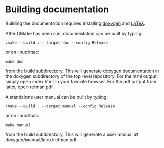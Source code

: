 Building documentation
======================

Building the documentation requires installing [doxygen][doxysite] and
[LaTeX][latexsite].

After CMake has been run, documentation can be built by typing:

~~~~~~~~~~~~~~~~~~~~~~~~~~~~~~~~~~~~~~~~~~~~~~~~~~~~~~~~~~~~~~~~~~~~~{.sh}
cmake --build . --target doc --config Release
~~~~~~~~~~~~~~~~~~~~~~~~~~~~~~~~~~~~~~~~~~~~~~~~~~~~~~~~~~~~~~~~~~~~~

or on linux/mac:

~~~~~~~~~~~~~~~~~~~~~~~~~~~~~~~~~~~~~~~~~~~~~~~~~~~~~~~~~~~~~~~~~~~~~{.sh}
make doc
~~~~~~~~~~~~~~~~~~~~~~~~~~~~~~~~~~~~~~~~~~~~~~~~~~~~~~~~~~~~~~~~~~~~~

from the build subdirectory.  This will generate doxygen documentation
in the doxygen subdirectory of the top level repository.  For the html
output, simply open index.html in your favorite browser.  For the pdf
output from latex, open refman.pdf.

A standalone user manual can be built by typing:

~~~~~~~~~~~~~~~~~~~~~~~~~~~~~~~~~~~~~~~~~~~~~~~~~~~~~~~~~~~~~~~~~~~~~{.sh}
cmake --build . --target manual --config Release
~~~~~~~~~~~~~~~~~~~~~~~~~~~~~~~~~~~~~~~~~~~~~~~~~~~~~~~~~~~~~~~~~~~~~

or on linux/mac:

~~~~~~~~~~~~~~~~~~~~~~~~~~~~~~~~~~~~~~~~~~~~~~~~~~~~~~~~~~~~~~~~~~~~~{.sh}
make manual
~~~~~~~~~~~~~~~~~~~~~~~~~~~~~~~~~~~~~~~~~~~~~~~~~~~~~~~~~~~~~~~~~~~~~

from the build subdirectory.  This will generate a user manual at
doxygen/manual/latex/refman.pdf.

[doxysite]: https://sourceforge.net/projects/doxygen/
[latexsite]: https://miktex.org/

